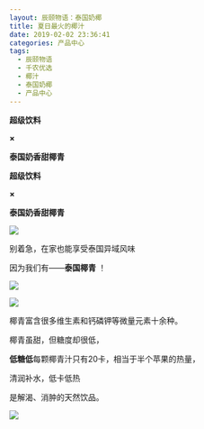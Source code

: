 ```yaml
---
layout: 辰颐物语：泰国奶椰
title: 夏日最火的椰汁
date: 2019-02-02 23:36:41
categories: 产品中心
tags:
  - 辰颐物语
  - 千农优选
  - 椰汁
  - 泰国奶椰
  - 产品中心
---
```


**超级饮料**

**×**

**泰国奶香甜椰青**

<!-- more -->



**超级饮料**

**×**

**泰国奶香甜椰青**

![](//upload-images.jianshu.io/upload_images/15717308-07f1a467975e428d?imageMogr2/auto-orient/strip%7CimageView2/2/w/640/format/webp)

别着急，在家也能享受泰国异域风味

因为我们有——**泰国椰青** ！

![](//upload-images.jianshu.io/upload_images/15717308-025df4c3eda465a6?imageMogr2/auto-orient/strip%7CimageView2/2/w/573/format/webp)

![](//upload-images.jianshu.io/upload_images/15717308-74e29a4fee437723?imageMogr2/auto-orient/strip%7CimageView2/2/w/640/format/webp)

椰青富含很多维生素和钙磷钾等微量元素十余种。

椰青虽甜，但糖度却很低，

**低糖低**每颗椰青汁只有20卡，相当于半个苹果的热量，

清润补水，低卡低热

是解渴、消肿的天然饮品。

![](//upload-images.jianshu.io/upload_images/15717308-3d2334587d51e2f4?imageMogr2/auto-orient/strip%7CimageView2/2/w/384/format/webp)
